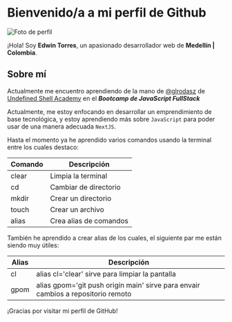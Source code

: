 # Bienvenido/a a mi perfil de Github

![Foto de perfil](https://avatars.githubusercontent.com/u/130258277?v=4)

¡Hola! Soy **Edwin Torres**, un apasionado desarrollador web de **Medellín | Colombia**.

## Sobre mí
Actualmente me encuentro aprendiendo de la mano de [@glrodasz](https://github.com/glrodasz) de [Undefined Shell Academy](https://undefined.academy/) en el ***Bootcamp de JavaScript FullStack***

Actualmente, me estoy enfocando en desarrollar un emprendimiento de base tecnológica, y estoy aprendiendo más sobre `JavaScript` para poder usar de una manera adecuada `NextJS`.

Hasta el momento ya he aprendido varios comandos usando la terminal entre los cuales destaco:

| Comando | Descripción |
| ------------- | ------------- |
| clear | Limpia la terminal |
| cd | Cambiar de directorio |
| mkdir | Crear un directorio |
| touch | Crear un archivo |
| alias | Crea alias de comandos |

También he aprendido a crear alias de los cuales, el siguiente par me están siendo muy útiles:

| Alias | Descripción |
| ------------- | ------------- |
| cl | alias cl='clear' sirve para limpiar la pantalla |
| gpom | alias gpom='git push origin main' sirve para envair cambios a repositorio remoto |

¡Gracias por visitar mi perfil de GitHub!
